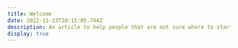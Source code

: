 ```yaml
---
title: Welcome
date: 2022-11-23T20:15:05.744Z
description: An article to help people that are not sure where to start
display: true
---
```

